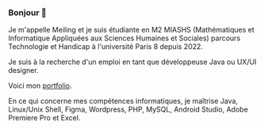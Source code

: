 ### Bonjour 👋
Je m'appelle Meiling et je suis étudiante en M2 MIASHS (Mathématiques et Informatique Appliquées aux Sciences Humaines et Sociales) parcours Technologie et Handicap à l'université Paris 8 depuis 2022.

Je suis à la recherche d'un emploi en tant que développeuse Java ou UX/UI designer. 

Voici mon [portfolio](http://portfolio-meiling.42web.io/).

En ce qui concerne mes compétences informatiques, je maîtrise Java, Linux/Unix Shell, Figma, Wordpress, PHP, MySQL, Android Studio, Adobe Premiere Pro et Excel.


<!--
**lipschitzien/lipschitzien** is a ✨ _special_ ✨ repository because its `README.md` (this file) appears on your GitHub profile.

Here are some ideas to get you started:

- 🔭 I’m currently working on ...
- 🌱 I’m currently learning ...
- 👯 I’m looking to collaborate on ...
- 🤔 I’m looking for help with ...
- 💬 Ask me about ...
- 📫 How to reach me: ...
- 😄 Pronouns: ...
- ⚡ Fun fact: ...
-->
